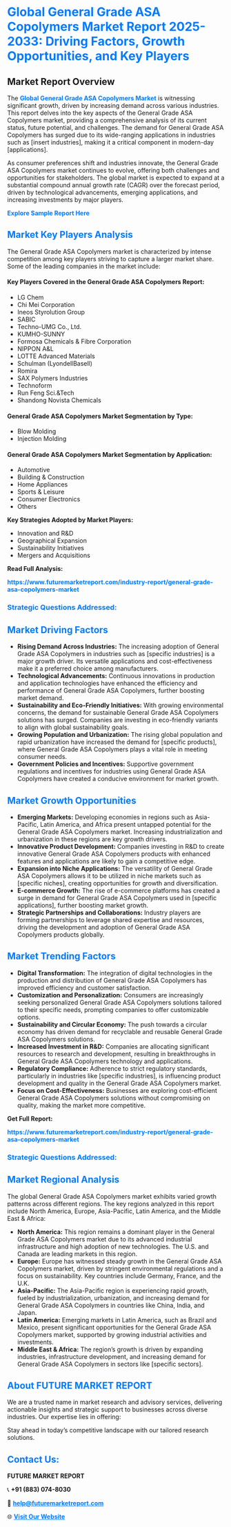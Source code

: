 <h1 style="color: #007BFF;">Global General Grade ASA Copolymers Market Report 2025-2033: Driving Factors, Growth Opportunities, and Key Players</h1>

<section id="overview">
<h2>Market Report Overview</h2>
<p>The <a href="https://www.futuremarketreport.com/industry-report/general-grade-asa-copolymers-market" style="color: #007BFF; text-decoration: none;"><strong>Global General Grade ASA Copolymers Market</strong></a> is witnessing significant growth, driven by increasing demand across various industries. This report delves into the key aspects of the General Grade ASA Copolymers market, providing a comprehensive analysis of its current status, future potential, and challenges. The demand for General Grade ASA Copolymers has surged due to its wide-ranging applications in industries such as [insert industries], making it a critical component in modern-day [applications].</p>
<p>As consumer preferences shift and industries innovate, the General Grade ASA Copolymers market continues to evolve, offering both challenges and opportunities for stakeholders. The global market is expected to expand at a substantial compound annual growth rate (CAGR) over the forecast period, driven by technological advancements, emerging applications, and increasing investments by major players.</p>
</section>

<section id="overview">
<p><a href="https://www.futuremarketreport.com/request-sample/reportId=57255" style="color: #007BFF; text-decoration: none;"><strong>Explore Sample Report Here</strong></a></p>
</section>

<section id="key-players">
<h2 style="color: #007BFF;">Market Key Players Analysis</h2>
<p>The General Grade ASA Copolymers market is characterized by intense competition among key players striving to capture a larger market share. Some of the leading companies in the market include:</p>
<h4>Key Players Covered in the General Grade ASA Copolymers Report:</h4>
<ul><li>LG Chem</li><li>Chi Mei Corporation</li><li>Ineos Styrolution Group</li><li>SABIC</li><li>Techno-UMG Co., Ltd.</li><li>KUMHO-SUNNY</li><li>Formosa Chemicals &amp; Fibre Corporation</li><li>NIPPON A&amp;L</li><li>LOTTE Advanced Materials</li><li>Schulman (LyondellBasell)</li><li>Romira</li><li>SAX Polymers Industries</li><li>Technoform</li><li>Run Feng Sci.&amp;Tech</li><li>Shandong Novista Chemicals</li></ul>
<h4>General Grade ASA Copolymers Market Segmentation by Type:</h4>
<ul><li>Blow Molding</li><li>Injection Molding</li></ul>

<h4>General Grade ASA Copolymers Market Segmentation by Application:</h4>
<ul><li>Automotive</li><li>Building &amp; Construction</li><li>Home Appliances</li><li>Sports &amp; Leisure</li><li>Consumer Electronics</li><li>Others</li></ul>
<p><strong>Key Strategies Adopted by Market Players:</strong></p>
<ul>
<li>Innovation and R&D</li>
<li>Geographical Expansion</li>
<li>Sustainability Initiatives</li>
<li>Mergers and Acquisitions</li>
</ul>
</section>

<section>
<p><strong>Read Full Analysis: </strong></p><a href="https://www.futuremarketreport.com/industry-report/general-grade-asa-copolymers-market" style="color: #007BFF; text-decoration: none;"><strong>https://www.futuremarketreport.com/industry-report/general-grade-asa-copolymers-market</strong></a>
<h3 style="color: #007BFF;">Strategic Questions Addressed:</h3>
</section>

<section id="driving-factors">
<h2 style="color: #007BFF;">Market Driving Factors</h2>
<ul>
<li><strong>Rising Demand Across Industries:</strong> The increasing adoption of General Grade ASA Copolymers in industries such as [specific industries] is a major growth driver. Its versatile applications and cost-effectiveness make it a preferred choice among manufacturers.</li>
<li><strong>Technological Advancements:</strong> Continuous innovations in production and application technologies have enhanced the efficiency and performance of General Grade ASA Copolymers, further boosting market demand.</li>
<li><strong>Sustainability and Eco-Friendly Initiatives:</strong> With growing environmental concerns, the demand for sustainable General Grade ASA Copolymers solutions has surged. Companies are investing in eco-friendly variants to align with global sustainability goals.</li>
<li><strong>Growing Population and Urbanization:</strong> The rising global population and rapid urbanization have increased the demand for [specific products], where General Grade ASA Copolymers plays a vital role in meeting consumer needs.</li>
<li><strong>Government Policies and Incentives:</strong> Supportive government regulations and incentives for industries using General Grade ASA Copolymers have created a conducive environment for market growth.</li>
</ul>
</section>

<section id="growth-opportunities">
<h2 style="color: #007BFF;">Market Growth Opportunities</h2>
<ul>
<li><strong>Emerging Markets:</strong> Developing economies in regions such as Asia-Pacific, Latin America, and Africa present untapped potential for the General Grade ASA Copolymers market. Increasing industrialization and urbanization in these regions are key growth drivers.</li>
<li><strong>Innovative Product Development:</strong> Companies investing in R&D to create innovative General Grade ASA Copolymers products with enhanced features and applications are likely to gain a competitive edge.</li>
<li><strong>Expansion into Niche Applications:</strong> The versatility of General Grade ASA Copolymers allows it to be utilized in niche markets such as [specific niches], creating opportunities for growth and diversification.</li>
<li><strong>E-commerce Growth:</strong> The rise of e-commerce platforms has created a surge in demand for General Grade ASA Copolymers used in [specific applications], further boosting market growth.</li>
<li><strong>Strategic Partnerships and Collaborations:</strong> Industry players are forming partnerships to leverage shared expertise and resources, driving the development and adoption of General Grade ASA Copolymers products globally.</li>
</ul>
</section>

<section id="trending-factors">
<h2 style="color: #007BFF;">Market Trending Factors</h2>
<ul>
<li><strong>Digital Transformation:</strong> The integration of digital technologies in the production and distribution of General Grade ASA Copolymers has improved efficiency and customer satisfaction.</li>
<li><strong>Customization and Personalization:</strong> Consumers are increasingly seeking personalized General Grade ASA Copolymers solutions tailored to their specific needs, prompting companies to offer customizable options.</li>
<li><strong>Sustainability and Circular Economy:</strong> The push towards a circular economy has driven demand for recyclable and reusable General Grade ASA Copolymers solutions.</li>
<li><strong>Increased Investment in R&D:</strong> Companies are allocating significant resources to research and development, resulting in breakthroughs in General Grade ASA Copolymers technology and applications.</li>
<li><strong>Regulatory Compliance:</strong> Adherence to strict regulatory standards, particularly in industries like [specific industries], is influencing product development and quality in the General Grade ASA Copolymers market.</li>
<li><strong>Focus on Cost-Effectiveness:</strong> Businesses are exploring cost-efficient General Grade ASA Copolymers solutions without compromising on quality, making the market more competitive.</li>
</ul>
</section>

<section>
<p><strong>Get Full Report: </strong></p><a href="https://www.futuremarketreport.com/industry-report/general-grade-asa-copolymers-market" style="color: #007BFF; text-decoration: none;"><strong>https://www.futuremarketreport.com/industry-report/general-grade-asa-copolymers-market</strong></a>
<h3 style="color: #007BFF;">Strategic Questions Addressed:</h3>
</section>


<section id="regional-analysis">
<h2 style="color: #007BFF;">Market Regional Analysis</h2>
<p>The global General Grade ASA Copolymers market exhibits varied growth patterns across different regions. The key regions analyzed in this report include North America, Europe, Asia-Pacific, Latin America, and the Middle East & Africa:</p>
<ul>
<li><strong>North America:</strong> This region remains a dominant player in the General Grade ASA Copolymers market due to its advanced industrial infrastructure and high adoption of new technologies. The U.S. and Canada are leading markets in this region.</li>
<li><strong>Europe:</strong> Europe has witnessed steady growth in the General Grade ASA Copolymers market, driven by stringent environmental regulations and a focus on sustainability. Key countries include Germany, France, and the U.K.</li>
<li><strong>Asia-Pacific:</strong> The Asia-Pacific region is experiencing rapid growth, fueled by industrialization, urbanization, and increasing demand for General Grade ASA Copolymers in countries like China, India, and Japan.</li>
<li><strong>Latin America:</strong> Emerging markets in Latin America, such as Brazil and Mexico, present significant opportunities for the General Grade ASA Copolymers market, supported by growing industrial activities and investments.</li>
<li><strong>Middle East & Africa:</strong> The region’s growth is driven by expanding industries, infrastructure development, and increasing demand for General Grade ASA Copolymers in sectors like [specific sectors].</li>
</ul>
</section>

<footer>
<h2 style="color: #007BFF;">About FUTURE MARKET REPORT</h2>
<p>We are a trusted name in market research and advisory services, delivering actionable insights and strategic support to businesses across diverse industries. Our expertise lies in offering:</p>

<p>Stay ahead in today’s competitive landscape with our tailored research solutions.</p>

<h2 style="color: #007BFF;">Contact Us:</h2>
<p><strong>FUTURE MARKET REPORT</strong></p>
<p>📞 <strong>+91 (883) 074-8030</strong></p>
<p>📧 <strong><a href="mailto:help@futuremarketreport.com" style="color: #007BFF;">help@futuremarketreport.com</a></strong></p>
<p>🌐 <strong><a href="https://www.futuremarketreport.com/" style="color: #007BFF;">Visit Our Website</a></strong></p>
</footer>
